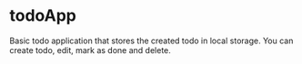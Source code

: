 # todoApp
Basic todo application that stores the created todo in local storage.  You can create todo, edit, mark as done and delete.
